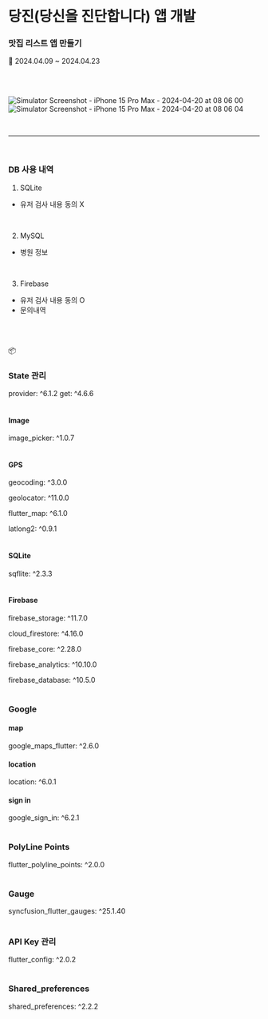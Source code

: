 # 당진(당신을 진단합니다) 앱 개발 


### 맛집 리스트 앱 만들기 

📆 2024.04.09 ~ 2024.04.23

<br><br>



![Simulator Screenshot - iPhone 15 Pro Max - 2024-04-20 at 08 06 00](https://github.com/likewoody/DJ-App/assets/151493474/81b93a14-608f-431b-b236-1d38ee4a3efa)
![Simulator Screenshot - iPhone 15 Pro Max - 2024-04-20 at 08 06 04](https://github.com/likewoody/DJ-App/assets/151493474/e18d4a79-4afc-4b84-ad8c-6bb5f36373f5)


<br>


<hr>
<br>




### DB 사용 내역
1. SQLite
- 유저 검사 내용 동의 X

<br>

2. MySQL
- 병원 정보

<br>

3. Firebase
- 유저 검사 내용 동의 O
- 문의내역


<br><br>


📦
<br>
### State 관리
provider: ^6.1.2
get: ^4.6.6
<br><br>


#### Image
image_picker: ^1.0.7
<br><br>

#### GPS
geocoding: ^3.0.0

geolocator: ^11.0.0

flutter_map: ^6.1.0

latlong2: ^0.9.1
<br><br>


#### SQLite
sqflite: ^2.3.3
<br><br>

#### Firebase 
firebase_storage: ^11.7.0

cloud_firestore: ^4.16.0

firebase_core: ^2.28.0

firebase_analytics: ^10.10.0

firebase_database: ^10.5.0
<br><br>

### Google
#### map
google_maps_flutter: ^2.6.0
#### location
location: ^6.0.1
#### sign in
google_sign_in: ^6.2.1
<br><br>

### PolyLine Points
flutter_polyline_points: ^2.0.0
<br><br>

### Gauge
syncfusion_flutter_gauges: ^25.1.40
<br><br>

### API Key 관리
flutter_config: ^2.0.2
<br><br>

### Shared_preferences
shared_preferences: ^2.2.2
<br><br>
